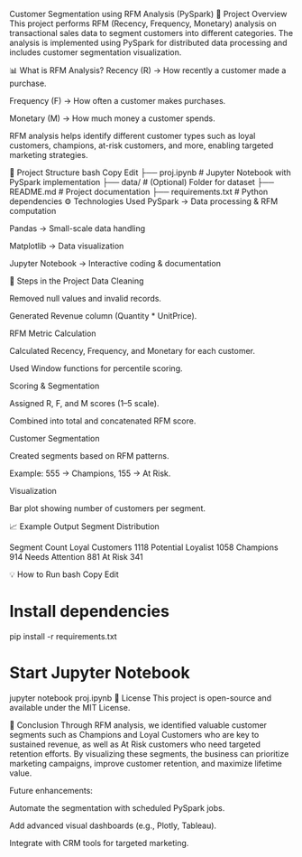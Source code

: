 Customer Segmentation using RFM Analysis (PySpark)
📌 Project Overview
This project performs RFM (Recency, Frequency, Monetary) analysis on transactional sales data to segment customers into different categories.
The analysis is implemented using PySpark for distributed data processing and includes customer segmentation visualization.

📊 What is RFM Analysis?
Recency (R) → How recently a customer made a purchase.

Frequency (F) → How often a customer makes purchases.

Monetary (M) → How much money a customer spends.

RFM analysis helps identify different customer types such as loyal customers, champions, at-risk customers, and more, enabling targeted marketing strategies.

📂 Project Structure
bash
Copy
Edit
├── proj.ipynb           # Jupyter Notebook with PySpark implementation
├── data/                # (Optional) Folder for dataset
├── README.md            # Project documentation
├── requirements.txt     # Python dependencies
⚙️ Technologies Used
PySpark → Data processing & RFM computation

Pandas → Small-scale data handling

Matplotlib → Data visualization

Jupyter Notebook → Interactive coding & documentation

🚀 Steps in the Project
Data Cleaning

Removed null values and invalid records.

Generated Revenue column (Quantity * UnitPrice).

RFM Metric Calculation

Calculated Recency, Frequency, and Monetary for each customer.

Used Window functions for percentile scoring.

Scoring & Segmentation

Assigned R, F, and M scores (1–5 scale).

Combined into total and concatenated RFM score.

Customer Segmentation

Created segments based on RFM patterns.

Example: 555 → Champions, 155 → At Risk.

Visualization

Bar plot showing number of customers per segment.

📈 Example Output
Segment Distribution

Segment	Count
Loyal Customers	1118
Potential Loyalist	1058
Champions	914
Needs Attention	881
At Risk	341

💡 How to Run
bash
Copy
Edit
# Install dependencies
pip install -r requirements.txt

# Start Jupyter Notebook
jupyter notebook proj.ipynb
📜 License
This project is open-source and available under the MIT License.

📌 Conclusion
Through RFM analysis, we identified valuable customer segments such as Champions and Loyal Customers who are key to sustained revenue, as well as At Risk customers who need targeted retention efforts.
By visualizing these segments, the business can prioritize marketing campaigns, improve customer retention, and maximize lifetime value.

Future enhancements:

Automate the segmentation with scheduled PySpark jobs.

Add advanced visual dashboards (e.g., Plotly, Tableau).

Integrate with CRM tools for targeted marketing.

